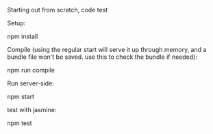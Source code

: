 Starting out from scratch, code test

Setup:

npm install

Compile (using the regular start will serve it up through memory,
and a bundle file won't be saved. use this to check the bundle if needed):

npm run compile

Run server-side:

npm start

test with jasmine:

npm test
